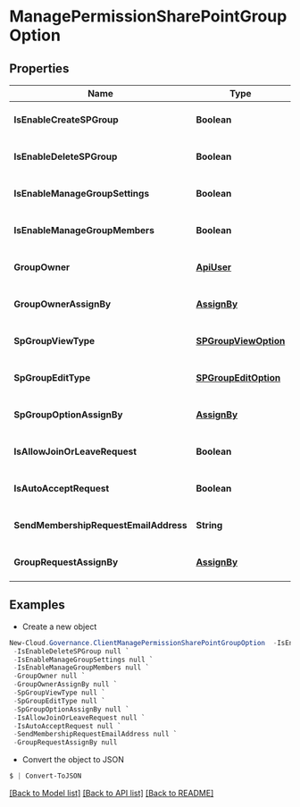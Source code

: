 # ManagePermissionSharePointGroupOption
## Properties

Name | Type | Description | Notes
------------ | ------------- | ------------- | -------------
**IsEnableCreateSPGroup** | **Boolean** |  | [optional] [default to null]
**IsEnableDeleteSPGroup** | **Boolean** |  | [optional] [default to null]
**IsEnableManageGroupSettings** | **Boolean** |  | [optional] [default to null]
**IsEnableManageGroupMembers** | **Boolean** |  | [optional] [default to null]
**GroupOwner** | [**ApiUser**](ApiUser.md) |  | [optional] [default to null]
**GroupOwnerAssignBy** | [**AssignBy**](AssignBy.md) |  | [optional] [default to null]
**SpGroupViewType** | [**SPGroupViewOption**](SPGroupViewOption.md) |  | [optional] [default to null]
**SpGroupEditType** | [**SPGroupEditOption**](SPGroupEditOption.md) |  | [optional] [default to null]
**SpGroupOptionAssignBy** | [**AssignBy**](AssignBy.md) |  | [optional] [default to null]
**IsAllowJoinOrLeaveRequest** | **Boolean** |  | [optional] [default to null]
**IsAutoAcceptRequest** | **Boolean** |  | [optional] [default to null]
**SendMembershipRequestEmailAddress** | **String** |  | [optional] [default to null]
**GroupRequestAssignBy** | [**AssignBy**](AssignBy.md) |  | [optional] [default to null]

## Examples

- Create a new object
```powershell
New-Cloud.Governance.ClientManagePermissionSharePointGroupOption  -IsEnableCreateSPGroup null `
 -IsEnableDeleteSPGroup null `
 -IsEnableManageGroupSettings null `
 -IsEnableManageGroupMembers null `
 -GroupOwner null `
 -GroupOwnerAssignBy null `
 -SpGroupViewType null `
 -SpGroupEditType null `
 -SpGroupOptionAssignBy null `
 -IsAllowJoinOrLeaveRequest null `
 -IsAutoAcceptRequest null `
 -SendMembershipRequestEmailAddress null `
 -GroupRequestAssignBy null
```

- Convert the object to JSON
```powershell
$ | Convert-ToJSON
```


[[Back to Model list]](../README.md#documentation-for-models) [[Back to API list]](../README.md#documentation-for-api-endpoints) [[Back to README]](../README.md)

